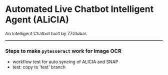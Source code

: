 

 # Automated Live Chatbot Intelligent Agent (ALiCIA)

An Intelligent Chatbot built by 77Global.

--------------------
### Steps to make `pytesseract` work for Image OCR

- workflow test for auto syncing of ALICIA and SNAP
- test: copy to 'test' branch
